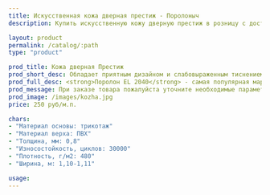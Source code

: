 ```yaml
---
title: Искусственная кожа дверная престиж - Поролоныч
description: Купить искусственную кожу дверную престиж в розницу с доставкой по Москве.

layout: product
permalink: /catalog/:path
type: "product"

prod_title: Кожа дверная Престиж
prod_short_desc: Обладает приятным дизайном и слабовыраженным тиснением. Высокая прочность и износостойкость.
prod_full_desc: <strong>Поролон EL 2040</strong> - самая популярная марка листового поролона повышенной жесткости. Благодаря оптимальному сочетанию практичности, удобства использования и стоимости, широко применяется в самых различных отраслях.
prod_message: При заказе товара пожалуйста уточните необходимые параметры (цвет и количество).
prod_image: /images/kozha.jpg
price: 250 руб/м.п.

chars:
- "Материал основы: трикотаж"
- "Материал верха: ПВХ"
- "Толщина, мм: 0,8"
- "Износостойкость, циклов: 30000"
- "Плотность, г/м2: 480"
- "Ширина, м: 1,10-1,11"

usage:
---
```


